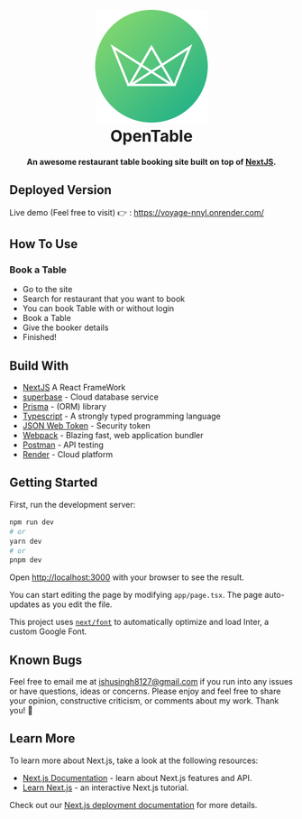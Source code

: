 <h1 align="center">
  <br>
  <a href=""><img src="https://github.com/ishuoncode/Voyage/blob/master/public/img/logo-green-round.png" alt="Opentable" width="200"></a>
  <br>
  OpenTable
  <br>
</h1>

<h4 align="center">An awesome restaurant table booking site built on top of <a href="https://nextjs.org/" target="_blank">NextJS</a>.</h4>

## Deployed Version
Live demo (Feel free to visit) 👉 : https://voyage-nnyl.onrender.com/

## How To Use

### Book a Table
* Go to the site
* Search for restaurant that you want to book
* You can book Table with or without login
* Book a Table
* Give the booker details
* Finished!

## Build With

* [NextJS](https://nextjs.org/) A React FrameWork
* [superbase](https://app.supabase.com/) -  Cloud database service
* [Prisma](https://www.prisma.io/) - (ORM) library
* [Typescript](https://www.typescriptlang.org/) - A strongly typed programming language
* [JSON Web Token](https://jwt.io/) - Security token
* [Webpack](https://webpack.js.org/) - Blazing fast, web application bundler
* [Postman](https://www.getpostman.com/) - API testing
* [Render](https://render.com/) - Cloud platform


## Getting Started

First, run the development server:

```bash
npm run dev
# or
yarn dev
# or
pnpm dev
```

Open [http://localhost:3000](http://localhost:3000) with your browser to see the result.

You can start editing the page by modifying `app/page.tsx`. The page auto-updates as you edit the file.

This project uses [`next/font`](https://nextjs.org/docs/basic-features/font-optimization) to automatically optimize and load Inter, a custom Google Font.

## Known Bugs
Feel free to email me at ishusingh8127@gmail.com if you run into any issues or have questions, ideas or concerns.
Please enjoy and feel free to share your opinion, constructive criticism, or comments about my work. Thank you! 🙂

## Learn More

To learn more about Next.js, take a look at the following resources:

- [Next.js Documentation](https://nextjs.org/docs) - learn about Next.js features and API.
- [Learn Next.js](https://nextjs.org/learn) - an interactive Next.js tutorial.


Check out our [Next.js deployment documentation](https://nextjs.org/docs/deployment) for more details.
